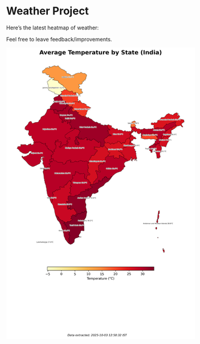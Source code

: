 # Weather Project

Here’s the latest heatmap of weather:

Feel free to leave feedback/improvements.

![India Heatmap](docs/assets/india_heatmap.png?v=DF7942)

